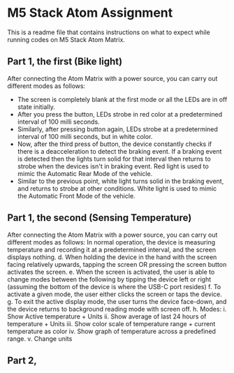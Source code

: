 # M5 Stack Atom Assignment

This is a readme file that contains instructions on what to expect while running codes on M5 Stack Atom Matrix.

## Part 1, the first (Bike light) 

After connecting the Atom Matrix with a power source, you can carry out different modes as follows:

* The screen is completely blank at the first mode or all the LEDs are in off state initially.
* After you press the button, LEDs strobe in red color at a predetermined interval of 100 milli seconds.
* Similarly, after pressing button again, LEDs strobe at a predetermined interval of 100 milli seconds, but in white color.
* Now, after the third press of button, the device constantly checks if there is a deacceleration to detect the braking event.
If a braking event is detected then the lights turn solid for that interval then returns to strobe when the devices isn't in braking event.
Red light is used to mimic the Automatic Rear Mode of the vehicle.
* Similar to the previous point, white light turns solid in the braking event, and returns to strobe at other conditions. White light is used to mimic the Automatic Front Mode of the vehicle.



## Part 1, the second (Sensing Temperature)

After connecting the Atom Matrix with a power source, you can carry out different modes as follows: 
In normal operation, the device is measuring temperature and recording it at a predetermined interval, and the
screen displays nothing.
d. When holding the device in the hand with the screen facing relatively upwards, tapping the screen OR pressing the
screen button activates the screen.
e. When the screen is activated, the user is able to change modes between the following by tipping the device left or
right (assuming the bottom of the device is where the USB-C port resides)
f. To activate a given mode, the user either clicks the screen or taps the device.
g. To exit the active display mode, the user turns the device face-down, and the device returns to background reading
mode with screen off.
h. Modes:
i. Show Active temperature + Units
ii. Show average of last 24 hours of temperature + Units
iii. Show color scale of temperature range + current temperature as color
iv. Show graph of temperature across a predefined range.
v. Change units

## Part 2,  
